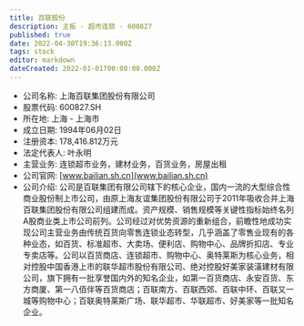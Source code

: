 ```yaml
---
title: 百联股份
description: 主板 - 超市连锁 - 600827
published: true
date: 2022-04-30T19:36:13.000Z
tags: stock
editor: markdown
dateCreated: 2022-01-01T00:00:00.000Z
---
```


- 公司名称: 上海百联集团股份有限公司
- 股票代码: 600827.SH
- 所在地: 上海 - 上海市
- 成立日期: 1994年06月02日
- 注册资本: 178,416.812万元
- 法定代表人: 叶永明
- 主营业务: 连锁超市业务，建材业务，百货业务，房屋出租
- 公司官网: [www.bailian.sh.cn](www.bailian.sh.cn)
- 公司介绍: 公司是百联集团有限公司辖下的核心企业，国内一流的大型综合性商业股份制上市公司，由原上海友谊集团股份有限公司于2011年吸收合并上海百联集团股份有限公司组建而成。资产规模、销售规模等关键性指标始终名列A股商业类上市公司前列。公司经过对优势资源的重新组合，前瞻性地成功实现公司主营业务由传统百货向零售连锁业态转型，几乎涵盖了零售业现有的各种业态，如百货、标准超市、大卖场、便利店、购物中心、品牌折扣店、专业专卖店等。公司以百货商店、连锁超市、购物中心、奥特莱斯为核心业务，相对控股中国香港上市的联华超市股份有限公司、绝对控股好美家装潢建材有限公司，旗下拥有一批享誉国内外的知名企业，如第一百货商店、永安百货、东方商厦、第一八佰伴等百货商店；百联南方、百联西郊、百联中环、百联又一城等购物中心；百联奥特莱斯广场、联华超市、华联超市、好美家等一批知名企业。


